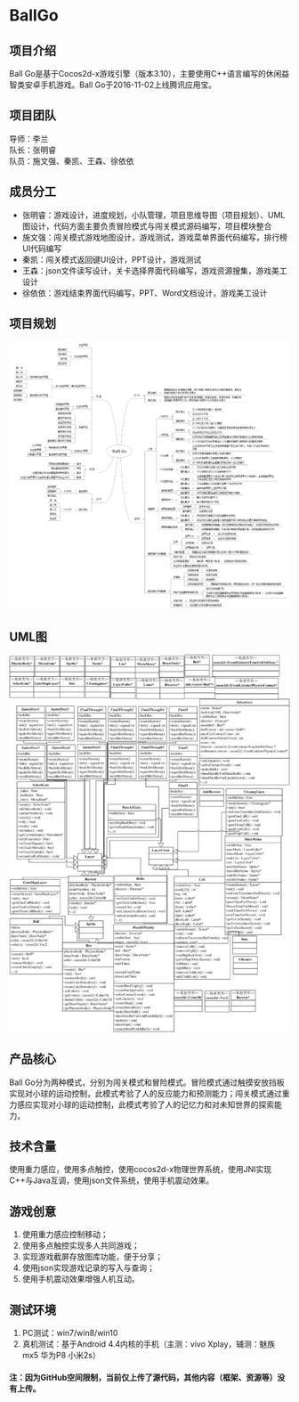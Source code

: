 # BallGo

## 项目介绍
Ball Go是基于Cocos2d-x游戏引擎（版本3.10），主要使用C++语言编写的休闲益智类安卓手机游戏。Ball Go于2016-11-02上线腾讯应用宝。

## 项目团队
导师：李兰  
队长：张明睿  
队员：施文强、秦凯、王森、徐依依

## 成员分工
* 张明睿：游戏设计，进度规划，小队管理，项目思维导图（项目规划）、UML图设计，代码方面主要负责冒险模式与闯关模式源码编写，项目模块整合
* 施文强：闯关模式游戏地图设计，游戏测试，游戏菜单界面代码编写，排行榜UI代码编写
* 秦凯：闯关模式返回键UI设计，PPT设计，游戏测试
* 王森：json文件读写设计，关卡选择界面代码编写，游戏资源搜集，游戏美工设计
* 徐依依：游戏结束界面代码编写，PPT、Word文档设计，游戏美工设计

## 项目规划
![image](https://github.com/coderZMR/BallGo/blob/main/Resources4ReadMe/BallGo_MindMap.png)

## UML图
![image](https://github.com/coderZMR/BallGo/blob/main/Resources4ReadMe/BallGo_UMLGraph.jpg)

## 产品核心
Ball Go分为两种模式，分别为闯关模式和冒险模式。冒险模式通过触摸安放挡板实现对小球的运动控制，此模式考验了人的反应能力和预测能力；闯关模式通过重力感应实现对小球的运动控制，此模式考验了人的记忆力和对未知世界的探索能力。

## 技术含量
使用重力感应，使用多点触控，使用cocos2d-x物理世界系统，使用JNI实现C++与Java互调，使用json文件系统，使用手机震动效果。

## 游戏创意
1. 使用重力感应控制移动；
2. 使用多点触控实现多人共同游戏；
3. 实现游戏截屏存放图库功能，便于分享；
4. 使用json实现游戏记录的写入与查询；
5. 使用手机震动效果增强人机互动。

## 测试环境
1. PC测试：win7/win8/win10
2. 真机测试：基于Android 4.4内核的手机（主测：vivo Xplay，辅测：魅族mx5  华为P8  小米2s）


#### 注：因为GitHub空间限制，当前仅上传了源代码，其他内容（框架、资源等）没有上传。
